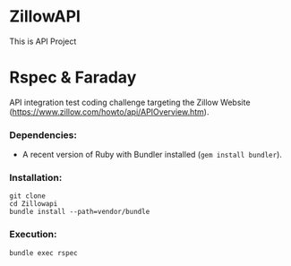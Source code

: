 # ZillowAPI
This is API Project

# Rspec & Faraday
 API integration test coding challenge targeting the Zillow Website (https://www.zillow.com/howto/api/APIOverview.htm).

### Dependencies:
* A recent version of Ruby with Bundler installed (`gem install bundler`).

### Installation:
```
git clone 
cd Zillowapi
bundle install --path=vendor/bundle
```

### Execution:
```
bundle exec rspec
```
